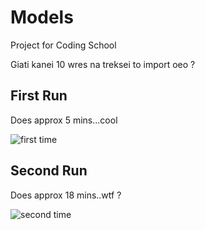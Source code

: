 # Models
Project for Coding School 

Giati kanei 10 wres na treksei to import oeo ?

## First Run
Does approx 5 mins...cool

![first time](https://user-images.githubusercontent.com/32599925/31866971-f882c322-b78f-11e7-904d-b6821a9f04ba.png)

## Second Run
Does approx 18 mins..wtf ?

![second time](https://user-images.githubusercontent.com/32599925/31866981-281b9442-b790-11e7-838f-0fc75adebdba.png)
